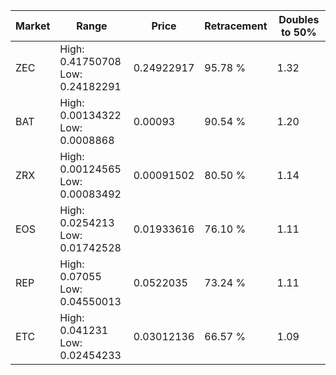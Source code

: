 | Market | Range | Price| Retracement | Doubles to 50% |
| --- | --- | --- | --- | --- |
| ZEC | High: 0.41750708<br />Low: 0.24182291 | 0.24922917 | 95.78 % | 1.32 |
| BAT | High: 0.00134322<br />Low: 0.0008868 | 0.00093 | 90.54 % | 1.20 |
| ZRX | High: 0.00124565<br />Low: 0.00083492 | 0.00091502 | 80.50 % | 1.14 |
| EOS | High: 0.0254213<br />Low: 0.01742528 | 0.01933616 | 76.10 % | 1.11 |
| REP | High: 0.07055<br />Low: 0.04550013 | 0.0522035 | 73.24 % | 1.11 |
| ETC | High: 0.041231<br />Low: 0.02454233 | 0.03012136 | 66.57 % | 1.09 |
